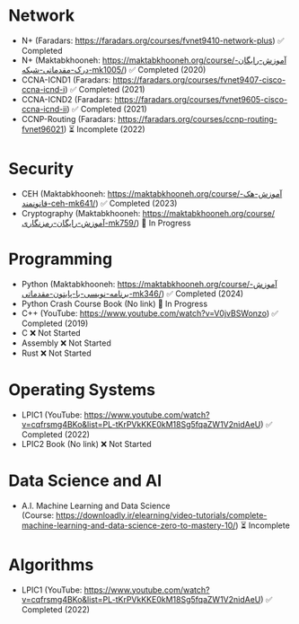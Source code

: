 # Network

- N+ (Faradars: https://faradars.org/courses/fvnet9410-network-plus) ✅ Completed  
- N+ (Maktabkhooneh: https://maktabkhooneh.org/course/آموزش-رایگان-درک-مقدماتی-شبکه-mk1005/) ✅ Completed (2020)  
- CCNA-ICND1 (Faradars: https://faradars.org/courses/fvnet9407-cisco-ccna-icnd-i) ✅ Completed (2021)  
- CCNA-ICND2 (Faradars: https://faradars.org/courses/fvnet9605-cisco-ccna-icnd-ii) ✅ Completed (2021)  
- CCNP-Routing (Faradars: https://faradars.org/courses/ccnp-routing-fvnet96021) ⏳ Incomplete (2022)  

# Security

- CEH (Maktabkhooneh: https://maktabkhooneh.org/course/آموزش-هک-قانونمند-ceh-mk641/) ✅ Completed (2023)  
- Cryptography (Maktabkhooneh: https://maktabkhooneh.org/course/آموزش-رایگان-رمزنگاری-mk759/) 🔄 In Progress  

# Programming

- Python (Maktabkhooneh: https://maktabkhooneh.org/course/آموزش-برنامه-نویسی-با-پایتون-مقدماتی-mk346/) ✅ Completed (2024)  
- Python Crash Course Book (No link) 🔄 In Progress  
- C++ (YouTube: https://www.youtube.com/watch?v=V0jvBSWonzo) ✅ Completed (2019)  
- C ❌ Not Started  
- Assembly ❌ Not Started  
- Rust ❌ Not Started  

# Operating Systems

- LPIC1 (YouTube: https://www.youtube.com/watch?v=cqfrsmg4BKo&list=PL-tKrPVkKKE0kM18Sg5fqaZW1V2nidAeU) ✅ Completed (2022)  
- LPIC2 Book (No link) ❌ Not Started  

# Data Science and AI

- A.I. Machine Learning and Data Science  
  (Course: https://downloadly.ir/elearning/video-tutorials/complete-machine-learning-and-data-science-zero-to-mastery-10/) ⏳ Incomplete  

# Algorithms

- LPIC1 (YouTube: https://www.youtube.com/watch?v=cqfrsmg4BKo&list=PL-tKrPVkKKE0kM18Sg5fqaZW1V2nidAeU) ✅ Completed (2022)  
